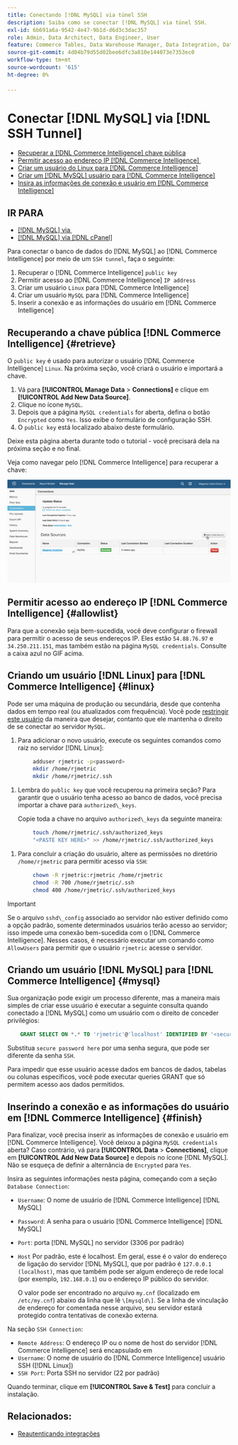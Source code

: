 ```yaml
---
title: Conectando [!DNL MySQL] via túnel SSH
description: Saiba como se conectar [!DNL MySQL] via túnel SSH.
exl-id: 6b691a6a-9542-4e47-9b1d-d6d3c3dac357
role: Admin, Data Architect, Data Engineer, User
feature: Commerce Tables, Data Warehouse Manager, Data Integration, Data Import/Export, SQL Report Builder
source-git-commit: 4d04b79d55d02bee6dfc3a810e144073e7353ec0
workflow-type: tm+mt
source-wordcount: '615'
ht-degree: 0%

---
```


# Conectar [!DNL MySQL] via [!DNL SSH Tunnel]

* [Recuperar a  [!DNL Commerce Intelligence] chave pública](#retrieve)
* [Permitir acesso ao endereço IP  [!DNL Commerce Intelligence] &#x200B;](#allowlist)
* [Criar um usuário do Linux para  [!DNL Commerce Intelligence]](#linux)
* [Criar um  [!DNL MySQL] usuário para [!DNL Commerce Intelligence]](#mysql)
* [Insira as informações de conexão e usuário em  [!DNL Commerce Intelligence]](#finish)

## IR PARA

* [[!DNL MySQL] via &#x200B;](../integrations/mysql-via-a-direct-connection.md)
* [[!DNL MySQL] via  [!DNL cPanel]](../integrations/mysql-via-cpanel.md)

Para conectar o banco de dados do [!DNL MySQL] ao [!DNL Commerce Intelligence] por meio de um `SSH tunnel`, faça o seguinte:

1. Recuperar o [!DNL Commerce Intelligence] `public key`
1. Permitir acesso ao [!DNL Commerce Intelligence] `IP address`
1. Criar um usuário `Linux` para [!DNL Commerce Intelligence]
1. Criar um usuário `MySQL` para [!DNL Commerce Intelligence]
1. Inserir a conexão e as informações do usuário em [!DNL Commerce Intelligence]


## Recuperando a chave pública [!DNL Commerce Intelligence] {#retrieve}

O `public key` é usado para autorizar o usuário [!DNL Commerce Intelligence] `Linux`. Na próxima seção, você criará o usuário e importará a chave.

1. Vá para **[!UICONTROL Manage Data** > **Connections]** e clique em **[!UICONTROL Add New Data Source]**.
1. Clique no ícone `MySQL`.
1. Depois que a página `MySQL credentials` for aberta, defina o botão `Encrypted` como `Yes`. Isso exibe o formulário de configuração SSH.
1. O `public key` está localizado abaixo deste formulário.

Deixe esta página aberta durante todo o tutorial - você precisará dela na próxima seção e no final.

Veja como navegar pelo [!DNL Commerce Intelligence] para recuperar a chave:

![Demonstração animada da conexão MySQL via túnel SSH](../../../assets/MySQL_SSH.gif)<!--{: width="770"}-->

## Permitir acesso ao endereço IP [!DNL Commerce Intelligence] {#allowlist}

Para que a conexão seja bem-sucedida, você deve configurar o firewall para permitir o acesso de seus endereços IP. Eles estão `54.88.76.97` e `34.250.211.151`, mas também estão na página `MySQL credentials`. Consulte a caixa azul no GIF acima.

## Criando um usuário [!DNL Linux] para [!DNL Commerce Intelligence] {#linux}

Pode ser uma máquina de produção ou secundária, desde que contenha dados em tempo real (ou atualizados com frequência). Você pode [restringir este usuário](../../../administrator/account-management/restrict-db-access.md) da maneira que desejar, contanto que ele mantenha o direito de se conectar ao servidor `MySQL`.

1. Para adicionar o novo usuário, execute os seguintes comandos como raiz no servidor [!DNL Linux]:

```bash
        adduser rjmetric -p<password>
        mkdir /home/rjmetric
        mkdir /home/rjmetric/.ssh
```

1. Lembra do `public key` que você recuperou na primeira seção? Para garantir que o usuário tenha acesso ao banco de dados, você precisa importar a chave para `authorized\_keys`.

   Copie toda a chave no arquivo `authorized\_keys` da seguinte maneira:

```bash
        touch /home/rjmetric/.ssh/authorized_keys
        "<PASTE KEY HERE>" >> /home/rjmetric/.ssh/authorized_keys
```

1. Para concluir a criação do usuário, altere as permissões no diretório `/home/rjmetric` para permitir acesso via `SSH`:

```bash
        chown -R rjmetric:rjmetric /home/rjmetric
        chmod -R 700 /home/rjmetric/.ssh
        chmod 400 /home/rjmetric/.ssh/authorized_keys
```

>[!IMPORTANT]
>
>Se o arquivo `sshd\_config` associado ao servidor não estiver definido como a opção padrão, somente determinados usuários terão acesso ao servidor; isso impede uma conexão bem-sucedida com o [!DNL Commerce Intelligence]. Nesses casos, é necessário executar um comando como `AllowUsers` para permitir que o usuário `rjmetric` acesse o servidor.

## Criando um usuário [!DNL MySQL] para [!DNL Commerce Intelligence] {#mysql}

Sua organização pode exigir um processo diferente, mas a maneira mais simples de criar esse usuário é executar a seguinte consulta quando conectado a [!DNL MySQL] como um usuário com o direito de conceder privilégios:

```sql
    GRANT SELECT ON *.* TO 'rjmetric'@'localhost' IDENTIFIED BY '<secure password here>';
```

Substitua `secure password here` por uma senha segura, que pode ser diferente da senha `SSH`.

Para impedir que esse usuário acesse dados em bancos de dados, tabelas ou colunas específicos, você pode executar queries GRANT que só permitem acesso aos dados permitidos.

## Inserindo a conexão e as informações do usuário em [!DNL Commerce Intelligence] {#finish}

Para finalizar, você precisa inserir as informações de conexão e usuário em [!DNL Commerce Intelligence]. Você deixou a página `MySQL credentials` aberta? Caso contrário, vá para **[!UICONTROL Data** > **Connections]**, clique em **[!UICONTROL Add New Data Source]** e depois no ícone [!DNL MySQL]. Não se esqueça de definir a alternância de `Encrypted` para `Yes`.

Insira as seguintes informações nesta página, começando com a seção `Database Connection`:

* `Username`: O nome de usuário de [!DNL Commerce Intelligence] [!DNL MySQL]
* `Password`: A senha para o usuário [!DNL Commerce Intelligence] [!DNL MySQL]
* `Port`: porta [!DNL MySQL] no servidor (3306 por padrão)
* `Host` Por padrão, este é localhost. Em geral, esse é o valor do endereço de ligação do servidor [!DNL MySQL], que por padrão é `127.0.0.1 (localhost)`, mas que também pode ser algum endereço de rede local (por exemplo, `192.168.0.1`) ou o endereço IP público do servidor.

  O valor pode ser encontrado no arquivo `my.cnf` (localizado em `/etc/my.cnf`) abaixo da linha que lê `\[mysqld\]`. Se a linha de vinculação de endereço for comentada nesse arquivo, seu servidor estará protegido contra tentativas de conexão externa.

Na seção `SSH Connection`:

* `Remote Address`: O endereço IP ou o nome de host do servidor [!DNL Commerce Intelligence] será encapsulado em
* `Username`: O nome de usuário do [!DNL Commerce Intelligence] usuário SSH ([!DNL Linux])
* `SSH Port`: Porta SSH no servidor (22 por padrão)

Quando terminar, clique em **[!UICONTROL Save & Test]** para concluir a instalação.

## Relacionados:

* [Reautenticando integrações](https://experienceleague.adobe.com/docs/commerce-knowledge-base/kb/how-to/mbi-reauthenticating-integrations.html)

